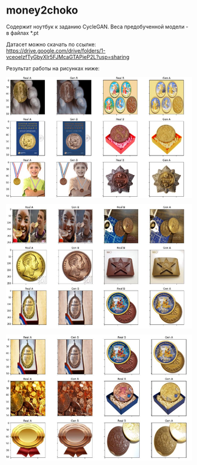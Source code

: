 # money2choko
Содержит ноутбук к заданию CycleGAN.
Веса предобученной модели - в файлах *.pt

Датасет можно скачать по ссылке:
https://drive.google.com/drive/folders/1-vceoeIzfTyGbyXIr5FJMcaGTAPieP2L?usp=sharing

Результат работы на рисунках ниже:

![alt text](https://github.com/OF-Ala/money2choko/blob/master/2020-06-14_01-16-02.jpg?raw=true)

![alt text](https://github.com/OF-Ala/money2choko/blob/master/2020-06-14_01-21-37.jpg?raw=true)

![alt text](https://github.com/OF-Ala/money2choko/blob/master/2020-06-14_01-21-54.jpg?raw=true)
